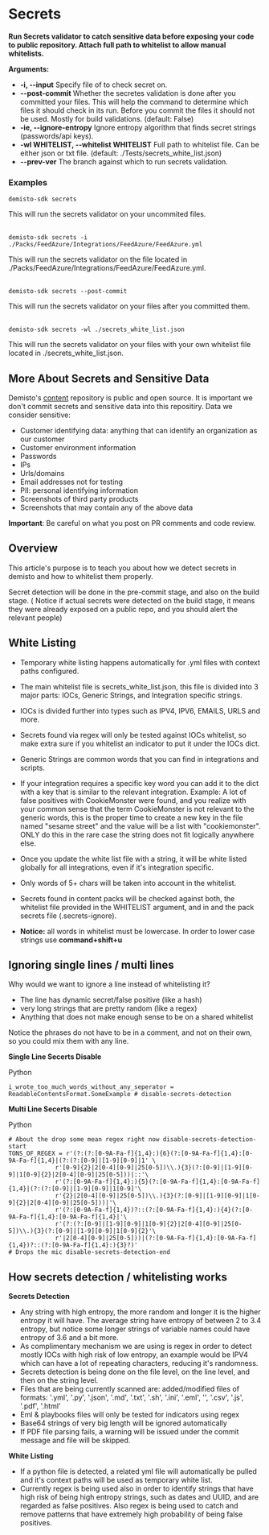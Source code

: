 # Secrets

**Run Secrets validator to catch sensitive data before exposing your code to public repository. Attach full path to whitelist to allow manual whitelists.**

**Arguments:**
* **-i, --input**
Specify file of to check secret on.
* **--post-commit**
Whether the secretes validation is done after you committed your files.
This will help the command to determine which files it should check in its
run. Before you commit the files it should not be used. Mostly for build
validations. (default: False)
* **-ie, --ignore-entropy**
Ignore entropy algorithm that finds secret strings (passwords/api keys).
* **-wl WHITELIST, --whitelist WHITELIST**
Full path to whitelist file. Can be either json or txt file.
(default: ./Tests/secrets_white_list.json)
* **--prev-ver**
The branch against which to run secrets validation.

### Examples
```
demisto-sdk secrets
```
This will run the secrets validator on your uncommited files.
<br/><br/>
```
demisto-sdk secrets -i ./Packs/FeedAzure/Integrations/FeedAzure/FeedAzure.yml
```
This will run the secrets validator on the file located in ./Packs/FeedAzure/Integrations/FeedAzure/FeedAzure.yml.
<br/><br/>
```
demisto-sdk secrets --post-commit
```
This will run the secrets validator on your files after you committed them.
<br/><br/>
```
demisto-sdk secrets -wl ./secrets_white_list.json
```
This will run the secrets validator on your files with your own whitelist file located in ./secrets_white_list.json.


## More About Secrets and Sensitive Data

Demisto's [content](https://github.com/demisto/content) repository is public and open source. It is important we don't commit secrets and sensitive data into this repositiry. Data we consider sensitive:

* Customer identifying data: anything that can identify an organization as our customer
* Customer environment information
* Passwords
* IPs
* Urls/domains
* Email addresses not for testing
* PII: personal identifying information
* Screenshots of third party products
* Screenshots that may contain any of the above data

**Important**: Be careful on what you post on PR comments and code review.
## Overview
This article's purpose is to teach you about how we detect secrets in demisto and how to whitelist them properly.

Secret detection will be done in the pre-commit stage, and also on the build stage. (
Notice if actual secrets were detected on the build stage, it means they were already exposed on a public repo,
 and you should alert the relevant people)


## White Listing

- Temporary white listing happens automatically for .yml files with context paths configured.
- The main whitelist file is secrets_white_list.json, this file is divided into 3 major parts:
IOCs, Generic Strings, and Integration specific strings.
- IOCs is divided further into types such as IPV4, IPV6, EMAILS, URLS and more.
- Secrets found via regex will only be tested against IOCs whitelist, so make extra sure if you whitelist an indicator to put it under the IOCs dict.
- Generic Strings are common words that you can find in integrations and scripts.
- If your integration requires a specific key word you can add it to the dict with a key that is similar to the relevant integration.
Example: A lot of false positives with CookieMonster were found, and you realize with your common sense that the term CookieMonster is not relevant to the generic words,
this is the proper time to create a new key in the file named "sesame street" and the value will be a list with "cookiemonster".
ONLY do this in the rare case the string does not fit logically anywhere else.
- Once you update the white list file with a string, it will be white listed globally for all integrations, even if it's integration specific.
- Only words of 5+ chars will be taken into account in the whitelist.
- Secrets found in content packs will be checked against both, the whitelist file provided in the WHITELIST argument, and in and the pack secrets file (.secrets-ignore).

- **Notice:** all words in whitelist must be lowercase. In order to lower case strings use **command+shift+u**

## Ignoring single lines / multi lines

Why would we want to ignore a line instead of whitelisting it?
- The line has dynamic secret/false positive (like a hash)
- very long strings that are pretty random (like a regex)
- Anything that does not make enough sense to be on a shared whitelist

Notice the phrases do not have to be in a comment, and not on their own, so you could mix them with any line.

**Single Line Secerts Disable**

Python
```
i_wrote_too_much_words_without_any_seperator =  ReadableContentsFormat.SomeExample # disable-secrets-detection
```

**Multi Line Secerts Disable**

Python
```
# About the drop some mean regex right now disable-secrets-detection-start
TONS_OF_REGEX = r'(?:(?:[0-9A-Fa-f]{1,4}:){6}(?:[0-9A-Fa-f]{1,4}:[0-9A-Fa-f]{1,4}|(?:(?:[0-9]|[1-9][0-9]|1' \
             r'[0-9]{2}|2[0-4][0-9]|25[0-5])\\.){3}(?:[0-9]|[1-9][0-9]|1[0-9]{2}|2[0-4][0-9]|25[0-5]))|::'\
             r'(?:[0-9A-Fa-f]{1,4}:){5}(?:[0-9A-Fa-f]{1,4}:[0-9A-Fa-f]{1,4}|(?:(?:[0-9]|[1-9][0-9]|1[0-9]'\
             r'{2}|2[0-4][0-9]|25[0-5])\\.){3}(?:[0-9]|[1-9][0-9]|1[0-9]{2}|2[0-4][0-9]|25[0-5]))|'\
             r'(?:[0-9A-Fa-f]{1,4})?::(?:[0-9A-Fa-f]{1,4}:){4}(?:[0-9A-Fa-f]{1,4}:[0-9A-Fa-f]{1,4}|'\
             r'(?:(?:[0-9]|[1-9][0-9]|1[0-9]{2}|2[0-4][0-9]|25[0-5])\\.){3}(?:[0-9]|[1-9][0-9]|1[0-9]{2}'\
             r'|2[0-4][0-9]|25[0-5]))|(?:[0-9A-Fa-f]{1,4}:[0-9A-Fa-f]{1,4})?::(?:[0-9A-Fa-f]{1,4}:){3}?)'
# Drops the mic disable-secrets-detection-end
```

## How secrets detection / whitelisting works

**Secrets Detection**

- Any string with high entropy, the more random and longer it is the higher entropy it will have.
The average string have entropy of between 2 to 3.4 entropy,
but notice some longer strings of variable names could have entropy of 3.6 and a bit more.
- As complimentary mechanism we are using is regex in order to detect mostly IOCs with high risk of low entropy,
an example would be IPV4 which can have a lot of repeating characters, reducing it's randomness.
- Secrets detection is being done on the file level, on the line level, and then on the string level.
- Files that are being currently scanned are: added/modified files of formats: '.yml', '.py', '.json', '.md', '.txt', '.sh', '.ini', '.eml', '', '.csv', '.js', '.pdf', '.html'
- Eml & playbooks files will only be tested for indicators using regex
- Base64 strings of very big length will be ignored automatically
- If PDF file parsing fails, a warning will be issued under the commit message and file will be skipped.


**White Listing**

- If a python file is detected, a related yml file will automatically be pulled and it's context paths will be used as temporary white list.
- Currently regex is being used also in order to identify strings that have high risk of being high entropy strings,
such as dates and UUID, and are regarded as false positives. Also regex is being used to catch and remove patterns that have extremely high probability of being false positives.
